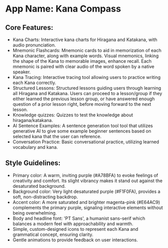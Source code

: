 # **App Name**: Kana Compass

## Core Features:

- Kana Charts: Interactive kana charts for Hiragana and Katakana, with audio pronunciation.
- Mnemonic Flashcards: Mnemonic cards to aid in memorization of each Kana character, along with example words. Visual mnemonics, linking the shape of the Kana to memorable images, enhance recall. Each mnemonic is paired with clear audio of the word spoken by a native speaker.
- Kana Tracing: Interactive tracing tool allowing users to practice writing each Kana correctly.
- Structured Lessons: Structured lessons guiding users through learning all Hiragana and Katakana. Users can proceed to a lesson/group if they either learned the previous lesson group, or have answered enough question of a prior lesson right, before moving forward to the next lesson.
- Knowledge quizzes: Quizzes to test the knowledge about hiragana/katakana.
- AI Sentence Examples: A sentence generation tool tool that utilizes generative AI to give some example beginner sentences based on selected kana that the user can reference.
- Conversation Practice: Basic conversational practice, utilizing learned vocabulary and kana.

## Style Guidelines:

- Primary color: A warm, inviting purple (#A78BFA) to evoke feelings of creativity and comfort. Its slight vibrancy makes it stand out against the desaturated background.
- Background color: Very light desaturated purple (#F1F0FA), provides a soft, non-distracting backdrop.
- Accent color: A more saturated and brighter magenta-pink (#E64AC9) complements the primary purple, signaling interactive elements without being overwhelming.
- Body and headline font: 'PT Sans', a humanist sans-serif which balances a modern feel with approachability and warmth.
- Simple, custom-designed icons to represent each Kana and grammatical concept, ensuring clarity.
- Gentle animations to provide feedback on user interactions.